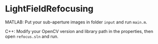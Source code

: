 # LightFieldRefocusing

MATLAB: Put your sub-aperture images in folder `input` and run `main.m`.

C++: Modify your OpenCV version and library path in the properties, then open `refocus.sln` and run.
